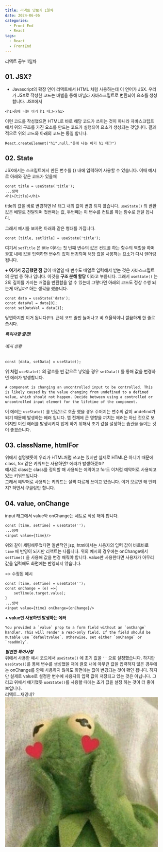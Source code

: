 ```yaml
---
title: 리액트 맛보기 1일차
date: 2024-06-06
categories:
  - Front End
  - React
tags:
  - React
  - FrontEnd
---
```

리액트 공부 1일차

## 01. JSX?
- Javascript의 확장 언어
리액트에서 HTML 처럼 사용하는데 이 언어가 JSX.
우리가 JSX로 작성한 코드는 바벨을 통해 바닐라 자바스크립트로 변환되어 요소를 생성합니다.
JSX에서 

```
<h1>응애 나는 아기 h1 태그</h1>
```

이런 코드를 작성했으면 HTML로 바로 해당 코드가 쓰이는 것이 아니라 자바스크립트에서 위의 구조를 가진 요소를 만드는 코드가 실행되어 요소가 생성되는 것입니다.
결과적으로 위의 코드와 아래의 코드는 동일 합니다.

```
React.createElement("h1",null,"응애 나는 아기 h1 태그")
```

## 02. State
JSX에서는 스크립트에서 만든 변수를 {} 내에 입력하여 사용할 수 있습니다.
이때 예시로 아래와 같은 코드가 있을때

```
const title = useState('title');
...생략
<h1>{title}</h1>
```

title의 값을 바로 변경하면 h1 태그 내의 값이 변경 되지 않습니다.
`useState()` 의 반환 값은 배열로 전달되며 첫번째는 값, 두번째는 이 변수를 컨트롤 하는 함수로 전달 됩니다.

그래서 예시를 보자면 아래와 같은 형태를 가집니다.
```
const [title, setTitle] = useState('title');
```

여기서 `setTitle` 은 title 이라는 첫 번째 변수의 값은 컨트롤 하는 함수의 역할을 하며 괄호 내에 값을 입력하면 변수의 값이 변경되며 해당 값을 사용하는 요소가 다시 렌더링 됩니다.

**+ 여기서 궁금했던 점**
값이 배열일 때 변수도 배열로 입력해서 받는 것은 자바스크립트의 문법 중 하나 입니다.
이것을 **구조 분해 할당** 이라고 부릅니다.
그래서 `useState()` 는 2의 길이를 가지는 배열을 반환함을 알 수 있는데 그렇다면 아래의 코드도 정상 수행 되는게 아닐까? 하는 생각을 했습니다.

```
const data = useState('data');
const dataVal = data[0];
const setDataVal = data[1];
```

당연하지만 이거 됩니다(!!!). 근데 코드 줄만 늘어나고 비 효율적이니 깔끔하게 한 줄로 씁시다.


***특이사항 발견!***  
###### 예시 상황

```
const [data, setData] = useState();
```

위 처럼 `useState()` 의 괄호를 빈 값으로 넣었을 경우  `setData()` 를 통해 값을 변경하면 에러가 발생합니다.  

```
A component is changing an uncontrolled input to be controlled. This is likely caused by the value changing from undefined to a defined value, which should not happen. Decide between using a controlled or uncontrolled input element for the lifetime of the component.
```
 
이 에러는 `useState()` 를 빈값으로 호출 했을 경우 주어지는 변수의 값이 undefind가 되기 때문에 발생하는 에러 입니다. 앱 전체에 큰 영향을 끼치는 에러는 아닌 것으로 보이지만 이런 에러를 발생시키지 않게 하기 위해서 초기 값을 설정하는 습관을 들이는 것이 좋겠습니다.

## 03. className, htmlFor
위에서 설명했듯이 우리가 HTML처럼 쓰고는 있지만 실제로 HTML은 아니기 때문에 class, for 같은 키워드는 사용하면? 에러가 발생하겠죠?  
예시로 class는 class를 정의할 때 사용되는 예약어고 for도 이처럼 예약어로 사용되고 있는 키워드입니다.  
그래서 예약어로 사용되는 키워드는 살짝 다르게 쓰이고 있습니다. 이거 모르면 왜 안되지? 하면서 구글링만 합니다.  

## 04. value, onChange
input 태그에서 value와 onChange는 세트로 작성 해야 합니다.

```
const [time, setTime] = useState('');
...생략
<input value={time}/>
```

위와 같이 세팅해두었다면 일반적인 jsp, html에서는 사용자의 입력 값이 바로바로 `time` 에 반영이 되지만 리액트는 다릅니다.
위의 예시의 경우에는 onChange에서 `setTime()` 을 사용해 값을 변경 해줘야 합니다.
value만 사용한다면 사용자가 아무리 값을 입력해도 화면에는 반영되지 않습니다.

=> 수정된 예시

```
const [time, setTime] = useState('');
const onChange = (e) =>{
	setTime(e.target.value);
}
...생략
<input value={time} onChange={onChange}/>
```

**+ value만 사용하면 발생하는 에러**  

```
You provided a `value` prop to a form field without an `onChange` handler. This will render a read-only field. If the field should be mutable use `defaultValue`. Otherwise, set either `onChange` or `readOnly`.
```

***발견한 특이사항***  
위에서 사용한 예시 코드에서 `useState()` 에 초기 값을 `''` 으로 설정했습니다. 하지만
`useState()`를 통해 변수를 생성했을 때에 괄호 내에 아무런 값을 입력하지 않은 경우에는 onChange를 함께 사용하지 않아도 화면에는 값이 변경되는 것이 확인 됩니다. 하지만 실제로 value로 설정한 변수에 사용자의 입력 값이 저장되고 있는 것은 아닙니다.
그리고 위에서 얘기했듯 `useState()`를 사용할 때에는 초기 값을 설정 하는 것이 더 좋아 보입니다.  
리액트...재밌네?
![](/assets/img/kermit/lovelyKermit.jpg)